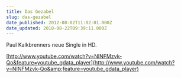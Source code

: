 ```yaml
---
title: Das Gezabel
slug: das-gezabel
date_published: 2012-08-02T11:02:01.000Z
date_updated: 2018-08-22T09:39:11.000Z
---
```


Paul Kalkbrenners neue Single in HD.

[http://www.youtube.com/watch?v=NINFMzvk-Qo&feature=youtube_gdata_player](http://www.youtube.com/watch?v=NINFMzvk-Qo&amp;feature=youtube_gdata_player)
